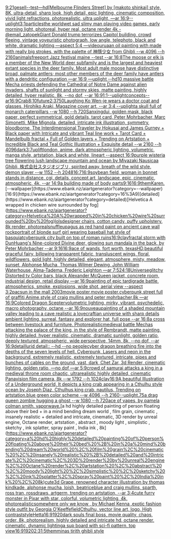 [9:21](https://www.ebank.nz/aiartgenerator?category=9%3A21)[gesell](https://www.ebank.nz/aiartgenerator?category=gesell)[--test](https://www.ebank.nz/aiartgenerator?category=--test)[—hd](https://www.ebank.nz/aiartgenerator?category=%E2%80%94hd)[[Melbourne Flinders Street] by [makoto shinkai] style, 8K, ultra-detail, sharp look, high detail, epic lighting, cinematic composition, vivid light refractions, photorealistic, ultra uplight, —ar 16:9](https://www.ebank.nz/aiartgenerator?category=%5BMelbourne%20Flinders%20Street%5D%20by%20%5Bmakoto%20shinkai%5D%20style%2C%208K%2C%20ultra-detail%2C%20sharp%20look%2C%20high%20detail%2C%20epic%20lighting%2C%20cinematic%20composition%2C%20vivid%20light%20refractions%2C%20photorealistic%2C%20ultra%20uplight%2C%20%E2%80%94ar%2016%3A9)[--uplight](https://www.ebank.nz/aiartgenerator?category=--uplight)[3:1](https://www.ebank.nz/aiartgenerator?category=3%3A1)[particles](https://www.ebank.nz/aiartgenerator?category=particles)[the world](https://www.ebank.nz/aiartgenerator?category=the%20world)[wet sad slimy man playing video games, early morning light, photoreal, hyper real, octane render 4k - @email_zatopek](https://www.ebank.nz/aiartgenerator?category=wet%20sad%20slimy%20man%20playing%20video%20games%2C%20early%20morning%20light%2C%20photoreal%2C%20hyper%20real%2C%20octane%20render%204k%20-%20%40email_zatopek)[Giant Donald trump terrorizes Capitol building, crowd fleeing, vintage voyeuristic photograph, low angle, telephoto, black and white, dramatic lighting —aspect 5:4 —video](https://www.ebank.nz/aiartgenerator?category=Giant%20Donald%20trump%20terrorizes%20Capitol%20building%2C%20crowd%20fleeing%2C%20vintage%20voyeuristic%20photograph%2C%20low%20angle%2C%20telephoto%2C%20black%20and%20white%2C%20dramatic%20lighting%20%E2%80%94aspect%205%3A4%20%E2%80%94video)[urua](https://www.ebank.nz/aiartgenerator?category=urua)[an oil painting with made with really big strokes, with the palette of  神隱少女 from Ghibli  --w 4096  --h 2160](https://www.ebank.nz/aiartgenerator?category=an%20oil%20painting%20with%20made%20with%20really%20big%20strokes%2C%20with%20the%20palette%20of%20%20%E7%A5%9E%E9%9A%B1%E5%B0%91%E5%A5%B3%20from%20Ghibli%20%20--w%204096%20%20--h%202160)[animals](https://www.ebank.nz/aiartgenerator?category=animals)[freeport Jazz festival maine --test --ar 16:8](https://www.ebank.nz/aiartgenerator?category=freeport%20Jazz%20festival%20maine%20--test%20--ar%2016%3A8)[The moose or elk is a member of the New World deer subfamily and is the largest and heaviest extant species in the deer family. Most adult male moose have distinctive broad, palmate antlers; most other members of the deer family have antlers with a dendritic configuration —ar 16:9 —uplight --hd](https://www.ebank.nz/aiartgenerator?category=The%20moose%20or%20elk%20is%20a%20member%20of%20the%20New%20World%20deer%20subfamily%20and%20is%20the%20largest%20and%20heaviest%20extant%20species%20in%20the%20deer%20family.%20Most%20adult%20male%20moose%20have%20distinctive%20broad%2C%20palmate%20antlers%3B%20most%20other%20members%20of%20the%20deer%20family%20have%20antlers%20with%20a%20dendritic%20configuration%20%E2%80%94ar%2016%3A9%20%E2%80%94uplight%20--hd)[10 massive battle Mecha priests defending the Cathedral of Notre Dame against alien invaders, shafts of sunlight and stormy skies, matte painting, highly detailed, hyper realistic, 8k, --no dof, --ar 16:9](https://www.ebank.nz/aiartgenerator?category=10%20massive%20battle%20Mecha%20priests%20defending%20the%20Cathedral%20of%20Notre%20Dame%20against%20alien%20invaders%2C%20shafts%20of%20sunlight%20and%20stormy%20skies%2C%20matte%20painting%2C%20highly%20detailed%2C%20hyper%20realistic%2C%208k%2C%20--no%20dof%2C%20--ar%2016%3A9)[1:1](https://www.ebank.nz/aiartgenerator?category=1%3A1)[--uplight](https://www.ebank.nz/aiartgenerator?category=--uplight)[concepts--ar16:9](https://www.ebank.nz/aiartgenerator?category=concepts--ar16%3A9)[Crab](https://www.ebank.nz/aiartgenerator?category=Crab)[8:10](https://www.ebank.nz/aiartgenerator?category=8%3A10)[future](https://www.ebank.nz/aiartgenerator?category=future)[2:3](https://www.ebank.nz/aiartgenerator?category=2%3A3)[750](https://www.ebank.nz/aiartgenerator?category=750)[Laughing Ko Wen-je wears a doctor coat and glasses, Hirohiko Araki, Magazine cover art, --ar 3:4 --uplight](https://www.ebank.nz/aiartgenerator?category=Laughing%20Ko%20Wen-je%20wears%20a%20doctor%20coat%20and%20glasses%2C%20Hirohiko%20Araki%2C%20Magazine%20cover%20art%2C%20--ar%203%3A4%20--uplight)[a skull full of monarch caterpillars --w 1080 --h 720](https://www.ebank.nz/aiartgenerator?category=a%20skull%20full%20of%20monarch%20caterpillars%20--w%201080%20--h%20720)[Sanxingdui, golden mask, black paper, perfect symmetrical, gold details, tarot card, Peter Mohrbacher, Marc Simonetti, Mike Mignola, detailed, intricate ink illustration, symmetry, bloodborne, The Interdimensional Traveler by Hokusai and James Gurney + Black paper with Intricate and vibrant Teal line work + Tarot Card + Mandelbulb fractal + Full of Golden layers + Trending on Artstation + Incredible Black and Teal Gothic Illustration + Exquisite detail --w 2160 --h 4096](https://www.ebank.nz/aiartgenerator?category=Sanxingdui%2C%20golden%20mask%2C%20black%20paper%2C%20perfect%20symmetrical%2C%20gold%20details%2C%20tarot%20card%2C%20Peter%20Mohrbacher%2C%20Marc%20Simonetti%2C%20Mike%20Mignola%2C%20detailed%2C%20intricate%20ink%20illustration%2C%20symmetry%2C%20bloodborne%2C%20The%20Interdimensional%20Traveler%20by%20Hokusai%20and%20James%20Gurney%20%2B%20Black%20paper%20with%20Intricate%20and%20vibrant%20Teal%20line%20work%20%2B%20Tarot%20Card%20%2B%20Mandelbulb%20fractal%20%2B%20Full%20of%20Golden%20layers%20%2B%20Trending%20on%20Artstation%20%2B%20Incredible%20Black%20and%20Teal%20Gothic%20Illustration%20%2B%20Exquisite%20detail%20--w%202160%20--h%204096)[dark](https://www.ebank.nz/aiartgenerator?category=dark)[3:7](https://www.ebank.nz/aiartgenerator?category=3%3A7)[uplift](https://www.ebank.nz/aiartgenerator?category=uplift)[london, anime, dark atmospheric lighting, volumetric, manga style, artstation, black and white, lineart --aspect 16:9](https://www.ebank.nz/aiartgenerator?category=london%2C%20anime%2C%20dark%20atmospheric%20lighting%2C%20volumetric%2C%20manga%20style%2C%20artstation%2C%20black%20and%20white%2C%20lineart%20--aspect%2016%3A9)[purple wisteria tree flowering lush landscape mountain and ocean by Miyazaki Nausicaa Ghibli, 株式会社スタジオジブリ, spirited away, breath of the wild style, demon slayer --w 1152 --h 2048](https://www.ebank.nz/aiartgenerator?category=purple%20wisteria%20tree%20flowering%20lush%20landscape%20mountain%20and%20ocean%20by%20Miyazaki%20Nausicaa%20Ghibli%2C%20%E6%A0%AA%E5%BC%8F%E4%BC%9A%E7%A4%BE%E3%82%B9%E3%82%BF%E3%82%B8%E3%82%AA%E3%82%B8%E3%83%96%E3%83%AA%2C%20spirited%20away%2C%20breath%20of%20the%20wild%20style%2C%20demon%20slayer%20--w%201152%20--h%202048)[16:7](https://www.ebank.nz/aiartgenerator?category=16%3A7)[16:9](https://www.ebank.nz/aiartgenerator?category=16%3A9)[soybean field, woman in bonnet stands in distance, cgi, details, concept art, landscape, epic, cinematic, atmospheric, 4k, --ar 14:9](https://www.ebank.nz/aiartgenerator?category=soybean%20field%2C%20woman%20in%20bonnet%20stands%20in%20distance%2C%20cgi%2C%20details%2C%20concept%20art%2C%20landscape%2C%20epic%2C%20cinematic%2C%20atmospheric%2C%204k%2C%20--ar%2014%3A9)[a building made of body parts](https://www.ebank.nz/aiartgenerator?category=a%20building%20made%20of%20body%20parts)[9:16](https://www.ebank.nz/aiartgenerator?category=9%3A16)[16:9](https://www.ebank.nz/aiartgenerator?category=16%3A9)[them](https://www.ebank.nz/aiartgenerator?category=them)[Karen.](https://www.ebank.nz/aiartgenerator?category=Karen.)[--wallpaper](https://www.ebank.nz/aiartgenerator?category=--wallpaper)[16:9](https://www.ebank.nz/aiartgenerator?category=16%3A9)[detailed](https://www.ebank.nz/aiartgenerator?category=detailed)[Helvetica A wrapped in chicken wire surrounded by fog](https://www.ebank.nz/aiartgenerator?category=Helvetica%20A%20wrapped%20in%20chicken%20wire%20surrounded%20by%20fog)[lols](https://www.ebank.nz/aiartgenerator?category=lols)[designer chairs, cotton candy, puffy upholstery, 8k render, photoreal](https://www.ebank.nz/aiartgenerator?category=designer%20chairs%2C%20cotton%20candy%2C%20puffy%20upholstery%2C%208k%20render%2C%20photoreal)[snuffleupagus as red hand paint on ancient cave wall rock](https://www.ebank.nz/aiartgenerator?category=snuffleupagus%20as%20red%20hand%20paint%20on%20ancient%20cave%20wall%20rock)[portrait of blonde surf girl wearing baseball hat style of basquiat](https://www.ebank.nz/aiartgenerator?category=portrait%20of%20blonde%20surf%20girl%20wearing%20baseball%20hat%20style%20of%20basquiat)[cyberpunk city built on top of roman ruins](https://www.ebank.nz/aiartgenerator?category=cyberpunk%20city%20built%20on%20top%20of%20roman%20ruins)[16:9](https://www.ebank.nz/aiartgenerator?category=16%3A9)[clay](https://www.ebank.nz/aiartgenerator?category=clay)[fractal storm with DunHuang's Nine-colored Divine deer, glowing sun mandala in the back, by Peter Mohrbacher  --ar 9:16](https://www.ebank.nz/aiartgenerator?category=fractal%20storm%20with%20DunHuang%27s%20Nine-colored%20Divine%20deer%2C%20glowing%20sun%20mandala%20in%20the%20back%2C%20by%20Peter%20Mohrbacher%20%20--ar%209%3A16)[16:9](https://www.ebank.nz/aiartgenerator?category=16%3A9)[ace of wands, fort worth, texas](https://www.ebank.nz/aiartgenerator?category=ace%20of%20wands%2C%20fort%20worth%2C%20texas)[HD,](https://www.ebank.nz/aiartgenerator?category=HD%2C)[beautiful graceful fairy, billowing transparent fabric, transluscent wings, floral, wildflowers, gold light, highly detailed, elegant, atmosphere, misty, meadow, sunset, Alphonse Mucha, Thomas Wilmer Dewing, John William Waterhouse, Alma-Tadema, Frederic Leighton —ar 7:5](https://www.ebank.nz/aiartgenerator?category=beautiful%20graceful%20fairy%2C%20billowing%20transparent%20fabric%2C%20transluscent%20wings%2C%20floral%2C%20wildflowers%2C%20gold%20light%2C%20highly%20detailed%2C%20elegant%2C%20atmosphere%2C%20misty%2C%20meadow%2C%20sunset%2C%20Alphonse%20Mucha%2C%20Thomas%20Wilmer%20Dewing%2C%20John%20William%20Waterhouse%2C%20Alma-Tadema%2C%20Frederic%20Leighton%20%E2%80%94ar%207%3A5)[24:18](https://www.ebank.nz/aiartgenerator?category=24%3A18)[Universe](https://www.ebank.nz/aiartgenerator?category=Universe)[glitchy Distorted tv Color bars, black Alexander McQueen jacket, concrete room, industrial design, retail display —ar 16:9](https://www.ebank.nz/aiartgenerator?category=glitchy%20Distorted%20tv%20Color%20bars%2C%20black%20Alexander%20McQueen%20jacket%2C%20concrete%20room%2C%20industrial%20design%2C%20retail%20display%20%E2%80%94ar%2016%3A9)[painting of epic tardigrade battle, atmospherics, smoke, explosions, wide shot, aerial view --aspect 3:2](https://www.ebank.nz/aiartgenerator?category=painting%20of%20epic%20tardigrade%20battle%2C%20atmospherics%2C%20smoke%2C%20explosions%2C%20wide%20shot%2C%20aerial%20view%20--aspect%203%3A2)[pacsun in the mall 2003](https://www.ebank.nz/aiartgenerator?category=pacsun%20in%20the%20mall%202003)[movie poster,movie poster,cyberpunk,street full of graffiti,Anime,style of craig mullins and peter mohrbacher,8k —ar 16:9](https://www.ebank.nz/aiartgenerator?category=movie%20poster%2Cmovie%20poster%2Ccyberpunk%2Cstreet%20full%20of%20graffiti%2CAnime%2Cstyle%20of%20craig%20mullins%20and%20peter%20mohrbacher%2C8k%20%E2%80%94ar%2016%3A9)[Colored Dragon Scepter](https://www.ebank.nz/aiartgenerator?category=Colored%20Dragon%20Scepter)[volumetric lighting, mirky, vibrant, psychedelic, macro photography, octane --ar 16:9](https://www.ebank.nz/aiartgenerator?category=volumetric%20lighting%2C%20mirky%2C%20vibrant%2C%20psychedelic%2C%20macro%20photography%2C%20octane%20--ar%2016%3A9)[nouveau](https://www.ebank.nz/aiartgenerator?category=nouveau)[painting of a shaded mountain valley leading to a cave realistic a lovecraftian universe with sharp details ambient lighting, surreal, fantasy and explorer hat, full pose --ar 16:8](https://www.ebank.nz/aiartgenerator?category=painting%20of%20a%20shaded%20mountain%20valley%20leading%20to%20a%20cave%20realistic%20a%20lovecraftian%20universe%20with%20sharp%20details%20ambient%20lighting%2C%20surreal%2C%20fantasy%20and%20explorer%20hat%2C%20full%20pose%20--ar%2016%3A8)[a cross between livestock and furniture. Photorealistic](https://www.ebank.nz/aiartgenerator?category=a%20cross%20between%20livestock%20and%20furniture.%20Photorealistic)[medieval battle Mechas attacking the palace of the king, in the style of Rembrandt, matte painting, highly detailed, hyper realistic, cinematic, dramatic sunlight, golden ratio, deeply textured, atmospheric, wide perspective, 14mm, 8k, --no dof, --ar 16:9](https://www.ebank.nz/aiartgenerator?category=medieval%20battle%20Mechas%20attacking%20the%20palace%20of%20the%20king%2C%20in%20the%20style%20of%20Rembrandt%2C%20matte%20painting%2C%20highly%20detailed%2C%20hyper%20realistic%2C%20cinematic%2C%20dramatic%20sunlight%2C%20golden%20ratio%2C%20deeply%20textured%2C%20atmospheric%2C%20wide%20perspective%2C%2014mm%2C%208k%2C%20--no%20dof%2C%20--ar%2016%3A9)[detail](https://www.ebank.nz/aiartgenerator?category=detail)[lurid detail:: --hd --no people](https://www.ebank.nz/aiartgenerator?category=lurid%20detail%3A%3A%20--hd%20--no%20people)[cyber dragon breathing fire into the depths of the seven levels of hell. Cyberpunk, Lasers and neon in the background, extremely realistic, extremely textured, intricate, pipes and bunches of cables on the ground, vast, dark ,Chet Zar, 3d Render, cinematic lighting, golden ratio,  —no dof —ar 5:9](https://www.ebank.nz/aiartgenerator?category=cyber%20dragon%20breathing%20fire%20into%20the%20depths%20of%20the%20seven%20levels%20of%20hell.%20Cyberpunk%2C%20Lasers%20and%20neon%20in%20the%20background%2C%20extremely%20realistic%2C%20extremely%20textured%2C%20intricate%2C%20pipes%20and%20bunches%20of%20cables%20on%20the%20ground%2C%20vast%2C%20dark%20%2CChet%20Zar%2C%203d%20Render%2C%20cinematic%20lighting%2C%20golden%20ratio%2C%20%20%E2%80%94no%20dof%20%E2%80%94ar%205%3A9)[crowd of samurai attacks a king in a medieval throne room  chaotic, ultrarealistic highly detailed, cinematic Panavision film camera, 8k --w 1792 --h 1024](https://www.ebank.nz/aiartgenerator?category=crowd%20of%20samurai%20attacks%20a%20king%20in%20a%20medieval%20throne%20room%20%20chaotic%2C%20ultrarealistic%20highly%20detailed%2C%20cinematic%20Panavision%20film%20camera%2C%208k%20--w%201792%20--h%201024)[clay](https://www.ebank.nz/aiartgenerator?category=clay)[16:9](https://www.ebank.nz/aiartgenerator?category=16%3A9)[A beautiful Illustration of a Underground world, It depicts a king crab appearing in a Cthulhu style ocean by Joseph Diaz, Cthulhus,king crab, nautilus, Trending on artstation.blue  green color scheme --w 4096 --h 2160](https://www.ebank.nz/aiartgenerator?category=A%20beautiful%20Illustration%20of%20a%20Underground%20world%2C%20It%20depicts%20a%20king%20crab%20appearing%20in%20a%20Cthulhu%20style%20ocean%20by%20Joseph%20Diaz%2C%20Cthulhus%2Cking%20crab%2C%20nautilus%2C%20Trending%20on%20artstation.blue%20%20green%20color%20scheme%20--w%204096%20--h%202160)[--uplight](https://www.ebank.nz/aiartgenerator?category=--uplight)[.75](https://www.ebank.nz/aiartgenerator?category=.75)[a drag queen zombie hugging a ghost --w 1080 --h 720](https://www.ebank.nz/aiartgenerator?category=a%20drag%20queen%20zombie%20hugging%20a%20ghost%20--w%201080%20--h%20720)[ace of vapes, by pamela colman smith. vaporwave.](https://www.ebank.nz/aiartgenerator?category=ace%20of%20vapes%2C%20by%20pamela%20colman%20smith.%20vaporwave.)[a hd highly detailed painting of person floating above their bed + in a mind bending dream world , film grain, cinematic , insanely realistic + detailed and intricate, cinematic, 3D render by unreal engine, Octane render, artstation , abstract , moody light , simplistic , sketchy , ink splatter, spray paint , India ink , 8k](https://www.ebank.nz/aiartgenerator?category=a%20hd%20highly%20detailed%20painting%20of%20person%20floating%20above%20their%20bed%20%2B%20in%20a%20mind%20bending%20dream%20world%20%2C%20film%20grain%2C%20cinematic%20%2C%20insanely%20realistic%20%2B%20detailed%20and%20intricate%2C%20cinematic%2C%203D%20render%20by%20unreal%20engine%2C%20Octane%20render%2C%20artstation%20%2C%20abstract%20%2C%20moody%20light%20%2C%20simplistic%20%2C%20sketchy%20%2C%20ink%20splatter%2C%20spray%20paint%20%2C%20India%20ink%20%2C%208k)[cute](https://www.ebank.nz/aiartgenerator?category=cute)[3d Grape, renowned character illustration by thomas kindkade, alphonse mucha, loish, beatriceblue and craig mullins, sparth, ross tran, rossdraws, artgerm, trending on artstation, --ar 3:4](https://www.ebank.nz/aiartgenerator?category=3d%20Grape%2C%20renowned%20character%20illustration%20by%20thomas%20kindkade%2C%20alphonse%20mucha%2C%20loish%2C%20beatriceblue%20and%20craig%20mullins%2C%20sparth%2C%20ross%20tran%2C%20rossdraws%2C%20artgerm%2C%20trending%20on%20artstation%2C%20--ar%203%3A4)[cute furry monster in Pixar with star, colorful, volumetric lighting, 4k, photorealistic](https://www.ebank.nz/aiartgenerator?category=cute%20furry%20monster%20in%20Pixar%20with%20star%2C%20colorful%2C%20volumetric%20lighting%2C%204k%2C%20photorealistic)[somewhere only we know , by Michael Kenna ,](https://www.ebank.nz/aiartgenerator?category=somewhere%20only%20we%20know%20%2C%20by%20Michael%20Kenna%20%2C)[exotic fashion style outfit by Georgia O’Keeffe](https://www.ebank.nz/aiartgenerator?category=exotic%20fashion%20style%20outfit%20by%20Georgia%20O%E2%80%99Keeffe)[field](https://www.ebank.nz/aiartgenerator?category=field)[Cthulhu, vector line art, logo, High contrast](https://www.ebank.nz/aiartgenerator?category=Cthulhu%2C%20vector%20line%20art%2C%20logo%2C%20High%20contrast)[style](https://www.ebank.nz/aiartgenerator?category=style)[Hetta](https://www.ebank.nz/aiartgenerator?category=Hetta)[16:9](https://www.ebank.nz/aiartgenerator?category=16%3A9)[1920](https://www.ebank.nz/aiartgenerator?category=1920)[dark souls final boss, movie quality, chaos, order, 8k, photorealism, highly detailed and intricate hd, octane render, cinematic, dynamic lighting](https://www.ebank.nz/aiartgenerator?category=dark%20souls%20final%20boss%2C%20movie%20quality%2C%20chaos%2C%20order%2C%208k%2C%20photorealism%2C%20highly%20detailed%20and%20intricate%20hd%2C%20octane%20render%2C%20cinematic%2C%20dynamic%20lighting)[a sup board with sci-fi pattern, top view](https://www.ebank.nz/aiartgenerator?category=a%20sup%20board%20with%20sci-fi%20pattern%2C%20top%20view)[16:9](https://www.ebank.nz/aiartgenerator?category=16%3A9)[1920](https://www.ebank.nz/aiartgenerator?category=1920)[2:3](https://www.ebank.nz/aiartgenerator?category=2%3A3)[1:5](https://www.ebank.nz/aiartgenerator?category=1%3A5)[them](https://www.ebank.nz/aiartgenerator?category=them)[minas tirith ghibli style](https://www.ebank.nz/aiartgenerator?category=minas%20tirith%20ghibli%20style)